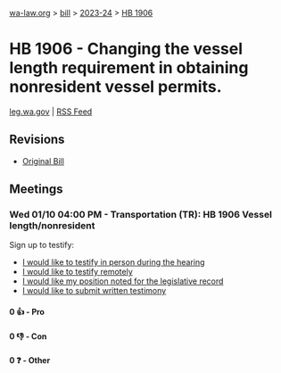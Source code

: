 [wa-law.org](/) > [bill](/bill/) > [2023-24](/bill/2023-24/) > [HB 1906](/bill/2023-24/hb/1906/)

# HB 1906 - Changing the vessel length requirement in obtaining nonresident vessel permits.
[leg.wa.gov](https://app.leg.wa.gov/billsummary?BillNumber=1906&Year=2023&Initiative=false) | [RSS Feed](./rss.xml)

## Revisions
* [Original Bill](1/)

## Meetings
### Wed 01/10 04:00 PM - Transportation (TR): HB 1906 Vessel length/nonresident
Sign up to testify:
* [I would like to testify in person during the hearing](https://app.leg.wa.gov/csi/Testifier/Add?chamber=House&mId=31547&aId=156004&caId=22903&tId=1)
* [I would like to testify remotely](https://app.leg.wa.gov/csi/Testifier/Add?chamber=House&mId=31547&aId=156004&caId=22903&tId=2)
* [I would like my position noted for the legislative record](https://app.leg.wa.gov/csi/Testifier/Add?chamber=House&mId=31547&aId=156004&caId=22903&tId=3)
* [I would like to submit written testimony](https://app.leg.wa.gov/csi/Testifier/Add?chamber=House&mId=31547&aId=156004&caId=22903&tId=4)

#### 0 👍 - Pro

#### 0 👎 - Con

#### 0 ❓ - Other
